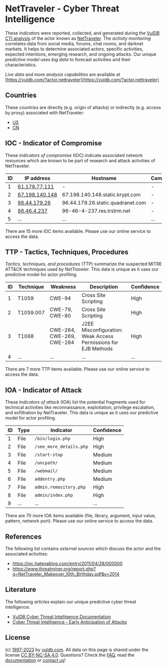 # NetTraveler - Cyber Threat Intelligence

These _indicators_ were reported, collected, and generated during the [VulDB CTI analysis](https://vuldb.com/?kb.cti) of the actor known as [NetTraveler](https://vuldb.com/?actor.nettraveler). The _activity monitoring_ correlates data from social media, forums, chat rooms, and darknet markets. It helps to determine associated actors, specific activities, expected intentions, emerging research, and ongoing attacks. Our unique _predictive model_ uses _big data_ to forecast activities and their characteristics.

_Live data_ and more _analysis capabilities_ are available at [https://vuldb.com/?actor.nettraveler](https://vuldb.com/?actor.nettraveler)

## Countries

These _countries_ are directly (e.g. origin of attacks) or indirectly (e.g. access by proxy) associated with NetTraveler:

* [US](https://vuldb.com/?country.us)
* [CN](https://vuldb.com/?country.cn)

## IOC - Indicator of Compromise

These _indicators of compromise_ (IOC) indicate associated network resources which are known to be part of research and attack activities of NetTraveler.

ID | IP address | Hostname | Campaign | Confidence
-- | ---------- | -------- | -------- | ----------
1 | [61.178.77.111](https://vuldb.com/?ip.61.178.77.111) | - | - | High
2 | [67.198.140.148](https://vuldb.com/?ip.67.198.140.148) | 67.198.140.148.static.krypt.com | - | High
3 | [96.44.179.26](https://vuldb.com/?ip.96.44.179.26) | 96.44.179.26.static.quadranet.com | - | High
4 | [96.46.4.237](https://vuldb.com/?ip.96.46.4.237) | 96-46-4-237.res.trstrm.net | - | High
5 | ... | ... | ... | ...

There are 15 more IOC items available. Please use our online service to access the data.

## TTP - Tactics, Techniques, Procedures

_Tactics, techniques, and procedures_ (TTP) summarize the suspected MITRE ATT&CK techniques used by _NetTraveler_. This data is unique as it uses our predictive model for actor profiling.

ID | Technique | Weakness | Description | Confidence
-- | --------- | -------- | ----------- | ----------
1 | T1059 | CWE-94 | Cross Site Scripting | High
2 | T1059.007 | CWE-79, CWE-80 | Cross Site Scripting | High
3 | T1068 | CWE-264, CWE-269, CWE-284 | J2EE Misconfiguration: Weak Access Permissions for EJB Methods | High
4 | ... | ... | ... | ...

There are 7 more TTP items available. Please use our online service to access the data.

## IOA - Indicator of Attack

These _indicators of attack_ (IOA) list the potential fragments used for technical activities like reconnaissance, exploitation, privilege escalation, and exfiltration by NetTraveler. This data is unique as it uses our predictive model for actor profiling.

ID | Type | Indicator | Confidence
-- | ---- | --------- | ----------
1 | File | `/bin/login.php` | High
2 | File | `/see_more_details.php` | High
3 | File | `/start-stop` | Medium
4 | File | `/uncpath/` | Medium
5 | File | `/webmail/` | Medium
6 | File | `addentry.php` | Medium
7 | File | `admin.remository.php` | High
8 | File | `admin/index.php` | High
9 | ... | ... | ...

There are 70 more IOA items available (file, library, argument, input value, pattern, network port). Please use our online service to access the data.

## References

The following list contains _external sources_ which discuss the actor and the associated activities:

* https://ioc.hatenablog.com/entry/2011/04/28/000000
* https://www.threatminer.org/report.php?q=NetTraveler_Makeover_10th_Birthday.pdf&y=2014

## Literature

The following _articles_ explain our unique predictive cyber threat intelligence:

* [VulDB Cyber Threat Intelligence Documentation](https://vuldb.com/?kb.cti)
* [Cyber Threat Intelligence - Early Anticipation of Attacks](https://www.scip.ch/en/?labs.20201022)

## License

(c) [1997-2023](https://vuldb.com/?kb.changelog) by [vuldb.com](https://vuldb.com/?kb.about). All data on this page is shared under the license [CC BY-NC-SA 4.0](https://creativecommons.org/licenses/by-nc-sa/4.0/). Questions? Check the [FAQ](https://vuldb.com/?kb.faq), read the [documentation](https://vuldb.com/?kb) or [contact us](https://vuldb.com/?contact)!
